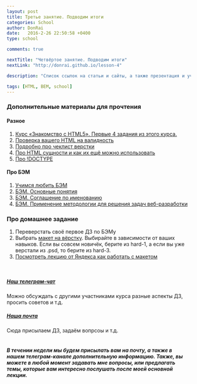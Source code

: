 ```yaml
---
layout: post
title: Третье занятие. Подводим итоги
categories: School
author: DonRai
date:   2016-2-26 22:50:58 +0400
type: school

comments: true

nextTitle: "Четвёртое занятие. Подводим итоги"
nextLink: "http://donrai.github.io/lesson-4"

description: "Список ссылок на статьи и сайты, а также презентация и учебные материалы"

tags: [HTML, BEM, school]
---
```


### Дополнительные материалы для прочтения

#### Разное
1. [Курс «Знакомство с HTML5». Первые 4 задания из этого курса.](https://htmlacademy.ru/courses/73)
2. [Проверка вашего HTML на валидность](https://validator.w3.org/)
3. [Подробно про чеклист верстки](https://habrahabr.ru/post/114256/)
4. [Про HTML сущности и как их ещё можно использовать](http://paulradzkov.com/2012/html-entities_and_utf_codes/)
5. [Про !DOCTYPE](http://htmlbook.ru/html/!doctype)

#### Про БЭМ
1. [Учимся любить БЭМ](https://ru.bem.info/articles/learning-to-love-bem/)
2. [БЭМ. Основные понятия](https://ru.bem.info/method/key-concepts/)
3. [БЭМ. Соглашение по именованию](https://ru.bem.info/method/naming-convention/)
4. [БЭМ. Применение методологии для решения задач веб-разработки](https://ru.bem.info/method/solved-problems/)

### Про домашнее задание
1. Переверстать своё первое ДЗ по БЭМу
2. Выбрать [макет на вёрстку](https://github.com/DonRai/frontend-school/tree/master/psd). Выбирайте в зависимости от ваших навыков. Если вы совсем новичёк, берите из hard-1, а если вы уже верстали из .psd, то берите из hard-3.
3. [Посмотреть лекцию от Яндекса как работать с макетом](https://events.yandex.ru/lib/talks/1498/)

<br />

##### [Наш телеграм-чат](https://telegram.me/joinchat/AG4QLAbwzr8IJpVgeK65GQ)
Можно обсуждать с другими участниками курса разные аспекты ДЗ, просить советов и т.д.

##### [Наша почта](mailto:edu@weblime.ru)
Сюда присылаем ДЗ, задаём вопрсоы и т.д.
<br /><br />

##### В течении недели мы будем присылать вам на почту, а также в нашем телеграм-канале дополнительную информацию. Также, вы можете в любой момент задавать мне вопросы, или предлагать темы, которые вам интересно послушать после моей основной лекции.
